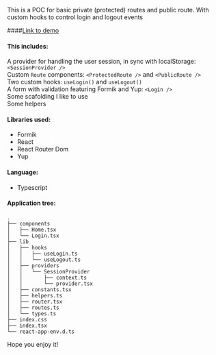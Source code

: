 This is a POC for basic private (protected) routes and public route. With custom hooks to control login and logout events

####[Link to demo](https://class-session-provider.vercel.app)

#### This includes:

A provider for handling the user session, in sync with localStorage: `<SessionProvider />`</br>
Custom `Route` components: `<ProtectedRoute />` and `<PublicRoute />`</br>
Two custom hooks: `useLogin()` and `useLogout()`</br>
A form with validation featuring Formik and Yup: `<Login />`</br>
Some scafolding I like to use</br>
Some helpers</br>

#### Libraries used:

- Formik
- React
- React Router Dom
- Yup

#### Language:

- Typescript

#### Application tree:

```
.
├── components
│   ├── Home.tsx
│   └── Login.tsx
├── lib
│   ├── hooks
│   │   ├── useLogin.ts
│   │   └── useLogout.ts
│   ├── providers
│   │   └── SessionProvider
│   │       ├── context.ts
│   │       └── provider.tsx
│   ├── constants.tsx
│   ├── helpers.ts
│   ├── router.tsx
│   ├── routes.ts
│   └── types.ts
├── index.css
├── index.tsx
└── react-app-env.d.ts
```

Hope you enjoy it!
